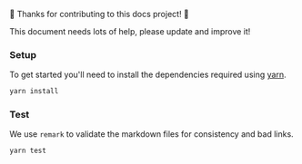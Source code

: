 :tada: Thanks for contributing to this docs project! :tada:

This document needs lots of help, please update and improve it!

### Setup

To get started you'll need to install the dependencies required using [yarn](https://yarnpkg.com/).

```bash
yarn install
```

### Test

We use `remark` to validate the markdown files for consistency and bad links.

```bash
yarn test
```
